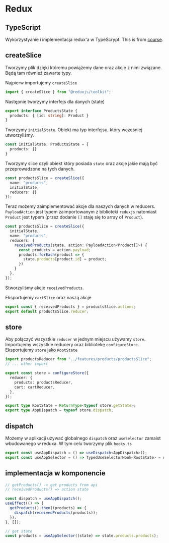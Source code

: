 # Redux

## TypeScript
Wykorzystyanie i implementacja redux'a w TypeScrypt. This is from [course](https://egghead.io/lessons/react-intro-to-modern-redux-with-rtk-and-typescript).

## createSlice
Tworzymy plik dzięki któremu powiążemy dane oraz akcje z nimi związane. Będą tam również zawarte typy.

Najpierw importujemy `createSlice`
``` ts
import { createSlice } from "@reduxjs/toolkit";
```

Następnie tworzymy interfejs dla danych (state)
``` ts
export interface ProductsState {
  products: { [id: string]: Product }
}
```

Tworzymy `initialState`. Obiekt ma typ interfejsu, który wcześniej utworzyliśmy.
``` ts
const initialState: ProductsState = {
  products: {}
}
```

Tworzymy slice czyli obiekt który posiada `state` oraz akcje jakie mają być przeprowadzone na tych danych.
``` ts
const productsSlice = createSlice({
  name: "products",
  initialState,
  reducers: {}
});
```

Teraz możemy zaimplementować akcje dla naszych danych w reducers. `PayloadAction` jest typem zaimportowanym z biblioteki `reduxjs` natomiast `Product` jest typem (przez dodanie `[]` staję się to array of `Product`).
``` ts
const productsSlice = createSlice({
  initialState,
  name: "products",
  reducers: {
    receivedProducts(state, action: PayloadAction<Product[]>) {
      const products = action.payload;
      products.forEach(product => {
        state.products[product.id] = product;
      })
    }
  },
});
```
Stworzyliśmy akcje `receivedProducts`.

Eksportujemy `cartSlice` oraz naszą akcje
``` ts
export const { receivedProducts } = productsSlice.actions;
export default productsSlice.reducer;
```

## store
Aby połączyć wszystkie `reducer` w jednym miejscu używamy `store`. Importujemy wszystkie reducery oraz bibliotekę `configureStore`. Eksportujemy `store` jako `RootState`
``` ts
import productsReducer from "../features/products/productsSlice";
// ... other import

export const store = configureStore({
  reducer: {
    products: productsReducer,
    cart: cartReducer,
  },
});

export type RootState = ReturnType<typeof store.getState>;
export type AppDispatch = typeof store.dispatch;
```

## dispatch
Możemy w aplikacji używać globalnego `dispatch` oraz `useSelector` zamaist wbudowanego w reduxa. W tym celu tworzymy plik `hooks.ts`
``` ts
export const useAppDispatch = () => useDispatch<AppDispatch>();
export const useAppSelector = () => TypedUseSelectorHook<RootState> = useSelector;
```

## implementacja w komponencie
``` ts
// getProducts() -> get products from api
// receivedProducts() => action state

const dispatch = useAppDispatch();
useEffect(() => {
  getProducts().then((products) => {
    dispatch(receivedProducts(products));
  });
}, []);

// get state
const products = useAppSelector((state) => state.products.products);
```
